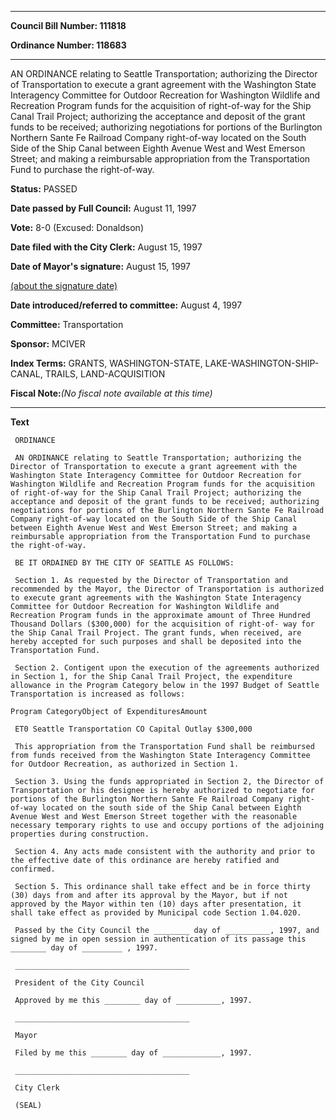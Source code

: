 

********

**Council Bill Number: 111818**
   
**Ordinance Number: 118683**
********

 AN ORDINANCE relating to Seattle Transportation; authorizing the Director of Transportation to execute a grant agreement with the Washington State Interagency Committee for Outdoor Recreation for Washington Wildlife and Recreation Program funds for the acquisition of right-of-way for the Ship Canal Trail Project; authorizing the acceptance and deposit of the grant funds to be received; authorizing negotiations for portions of the Burlington Northern Sante Fe Railroad Company right-of-way located on the South Side of the Ship Canal between Eighth Avenue West and West Emerson Street; and making a reimbursable appropriation from the Transportation Fund to purchase the right-of-way.

**Status:** PASSED
   
**Date passed by Full Council:** August 11, 1997
   
**Vote:** 8-0 (Excused: Donaldson)
   
**Date filed with the City Clerk:** August 15, 1997
   
**Date of Mayor's signature:** August 15, 1997
   
[(about the signature date)](/~public/approvaldate.htm)
   
   
   
**Date introduced/referred to committee:** August 4, 1997
   
**Committee:** Transportation
   
**Sponsor:** MCIVER
   
   
**Index Terms:** GRANTS, WASHINGTON-STATE, LAKE-WASHINGTON-SHIP-CANAL, TRAILS, LAND-ACQUISITION

**Fiscal Note:**_(No fiscal note available at this time)_

********

**Text**
   
```
 ORDINANCE

 AN ORDINANCE relating to Seattle Transportation; authorizing the Director of Transportation to execute a grant agreement with the Washington State Interagency Committee for Outdoor Recreation for Washington Wildlife and Recreation Program funds for the acquisition of right-of-way for the Ship Canal Trail Project; authorizing the acceptance and deposit of the grant funds to be received; authorizing negotiations for portions of the Burlington Northern Sante Fe Railroad Company right-of-way located on the South Side of the Ship Canal between Eighth Avenue West and West Emerson Street; and making a reimbursable appropriation from the Transportation Fund to purchase the right-of-way.

 BE IT ORDAINED BY THE CITY OF SEATTLE AS FOLLOWS:

 Section 1. As requested by the Director of Transportation and recommended by the Mayor, the Director of Transportation is authorized to execute grant agreements with the Washington State Interagency Committee for Outdoor Recreation for Washington Wildlife and Recreation Program funds in the approximate amount of Three Hundred Thousand Dollars ($300,000) for the acquisition of right-of- way for the Ship Canal Trail Project. The grant funds, when received, are hereby accepted for such purposes and shall be deposited into the Transportation Fund.

 Section 2. Contigent upon the execution of the agreements authorized in Section 1, for the Ship Canal Trail Project, the expenditure allowance in the Program Category below in the 1997 Budget of Seattle Transportation is increased as follows:

Program CategoryObject of ExpendituresAmount

 ET0 Seattle Transportation CO Capital Outlay $300,000

 This appropriation from the Transportation Fund shall be reimbursed from funds received from the Washington State Interagency Committee for Outdoor Recreation, as authorized in Section 1.

 Section 3. Using the funds appropriated in Section 2, the Director of Transportation or his designee is hereby authorized to negotiate for portions of the Burlington Northern Sante Fe Railroad Company right-of-way located on the south side of the Ship Canal between Eighth Avenue West and West Emerson Street together with the reasonable necessary temporary rights to use and occupy portions of the adjoining properties during construction.

 Section 4. Any acts made consistent with the authority and prior to the effective date of this ordinance are hereby ratified and confirmed.

 Section 5. This ordinance shall take effect and be in force thirty (30) days from and after its approval by the Mayor, but if not approved by the Mayor within ten (10) days after presentation, it shall take effect as provided by Municipal code Section 1.04.020.

 Passed by the City Council the ________ day of __________, 1997, and signed by me in open session in authentication of its passage this ________ day of _________ , 1997.

 _______________________________________

 President of the City Council

 Approved by me this ________ day of __________, 1997.

 _______________________________________

 Mayor

 Filed by me this ________ day of _____________, 1997.

 _______________________________________

 City Clerk

 (SEAL)

```
